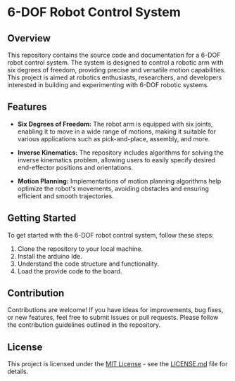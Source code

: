 # 6-DOF Robot Control System

## Overview

This repository contains the source code and documentation for a 6-DOF robot control system. The system is designed to control a robotic arm with six degrees of freedom, providing precise and versatile motion capabilities. This project is aimed at robotics enthusiasts, researchers, and developers interested in building and experimenting with 6-DOF robotic systems.

## Features

- **Six Degrees of Freedom:** The robot arm is equipped with six joints, enabling it to move in a wide range of motions, making it suitable for various applications such as pick-and-place, assembly, and more.

- **Inverse Kinematics:** The repository includes algorithms for solving the inverse kinematics problem, allowing users to easily specify desired end-effector positions and orientations.

- **Motion Planning:** Implementations of motion planning algorithms help optimize the robot's movements, avoiding obstacles and ensuring efficient and smooth trajectories.

## Getting Started

To get started with the 6-DOF robot control system, follow these steps:

1. Clone the repository to your local machine.
2. Install the arduino Ide.
3. Understand the code structure and functionality.
4. Load the provide code to the board.

## Contribution

Contributions are welcome! If you have ideas for improvements, bug fixes, or new features, feel free to submit issues or pull requests. Please follow the contribution guidelines outlined in the repository.

## License

This project is licensed under the [MIT License](LICENSE.md) - see the [LICENSE.md](LICENSE.md) file for details.
